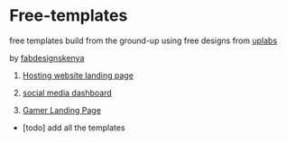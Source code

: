 # Free-templates
free templates build from the ground-up using free designs from [uplabs](http://www.uplabs.com)

by [fabdesignskenya](http://www.fabdesignskenya.co.ke)

1. [Hosting website landing page](http://www.fabdesignskenya.co.ke/templates/templates/hosting-company/index.html)

2. [social media dashboard](http://www.fabdesignskenya.co.ke/templates/templates/social-media-dashboard/index.html)

3. [Gamer Landing Page](http://www.fabdesignskenya.co.ke/templates/templates/)

- [todo] add all the templates
